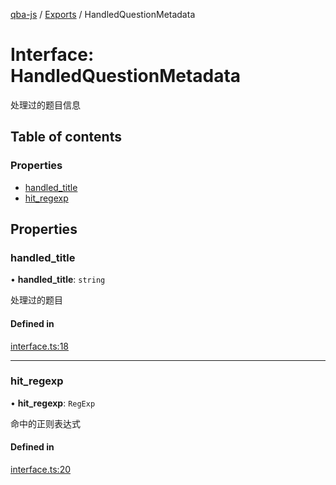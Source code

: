 [qba-js](../README.md) / [Exports](../modules.md) / HandledQuestionMetadata

# Interface: HandledQuestionMetadata

处理过的题目信息

## Table of contents

### Properties

- [handled\_title](HandledQuestionMetadata.md#handled_title)
- [hit\_regexp](HandledQuestionMetadata.md#hit_regexp)

## Properties

### handled\_title

• **handled\_title**: `string`

处理过的题目

#### Defined in

[interface.ts:18](https://github.com/enncy/qba-js/blob/4e07069be04b50d13467d13bec01574a3c21f4de/src/interface.ts#L18)

___

### hit\_regexp

• **hit\_regexp**: `RegExp`

命中的正则表达式

#### Defined in

[interface.ts:20](https://github.com/enncy/qba-js/blob/4e07069be04b50d13467d13bec01574a3c21f4de/src/interface.ts#L20)
